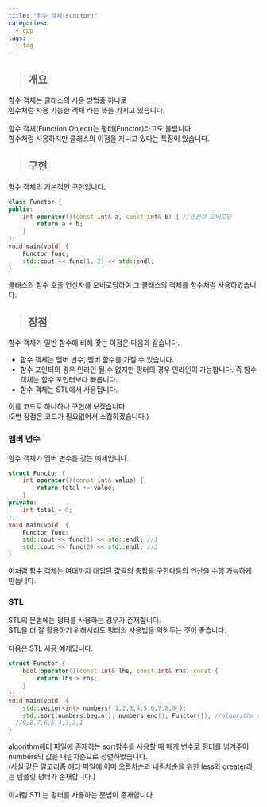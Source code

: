 ```yaml
---
title: "함수 객체(Functor)"
categories:
  - cpp
tags:
  - tag
---
```

> ## 개요

함수 객체는 클래스의 사용 방법중 하나로<br>
함수처럼 사용 가능한 객체 라는 뜻을 가지고 있습니다.<br>
<br>
함수 객체(Function Object)는 펑터(Functor)라고도 불립니다.<br>
함수처럼 사용하지만 클래스의 이점을 지니고 있다는 특징이 있습니다.<br>
> ## 구현

함수 객체의 기본적인 구현입니다.
```cpp
class Functor {
public:
	int operator()(const int& a, const int& b) { //연산자 오버로딩
		return a + b;
	}
};
void main(void) {
	Functor func;
	std::cout << func(1, 2) << std::endl;
}
```
클래스의 함수 호출 연산자를 오버로딩하여 그 클래스의 객체를 함수처럼 사용하였습니다.
> ## 장점

함수 객체가 일반 함수에 비해 갖는 이점은 다음과 같습니다.
- 함수 객체는 멤버 변수, 멤버 함수를 가질 수 있습니다.
- 함수 포인터의 경우 인라인 될 수 없지만 펑터의 경우 인라인이 가능합니다. 즉 함수 객체는 함수 포인터보다 빠릅니다.
- 함수 객체는 STL에서 사용됩니다.

이를 코드로 하나하나 구현해 보겠습니다.<br>
(2번 장점은 코드가 필요없어서 스킵하겠습니다.)
### 멤버 변수
함수 객체가 멤버 변수를 갖는 예제입니다.
```cpp
struct Functor {
	int operator()(const int& value) {
		return total += value;
	}
private:
	int total = 0;
};
void main(void) {
	Functor func;
	std::cout << func(1) << std::endl; //1
	std::cout << func(2) << std::endl; //3
}
```
이처럼 함수 객체는 여태까지 대입된 값들의 총합을 구한다등의 연산을 수행 가능하게 만듭니다.

### STL
STL의 문법에는 펑터를 사용하는 경우가 존재합니다.<br>
STL을 더 잘 활용하기 위해서라도 펑터의 사용법을 익혀두는 것이 좋습니다.<br>
<br>
다음은 STL 사용 예제입니다.
```cpp
struct Functor {
	bool operator()(const int& lhs, const int& rhs) const {
		return lhs > rhs;
	}
};
void main(void) {
	std::vector<int> numbers{ 1,2,3,4,5,6,7,8,9 };
	std::sort(numbers.begin(), numbers.end(), Functor{}); //algorithm sort함수에 펑터 사용 
  //9,8,7,6,5,4,3,2,1
}
```
algorithm헤더 파일에 존재하는 sort함수를 사용할 때 매게 변수로 펑터를 넘겨주어<br>
numbers의 값을 내림차순으로 정렬하였습니다.<br>
(사실 같은 알고리즘 헤더 파일에 이미 오름차순과 내림차순을 위한 less와 greater라는 템플릿 펑터가 존재합니다.)<br>
<br>
이처럼 STL는 펑터를 사용하는 문법이 존재합니다.

